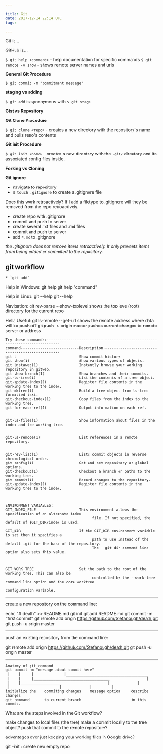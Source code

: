 ```yaml
---

title: Git
date: 2017-12-14 22:14 UTC
tags: 

---
```


Git is...

GitHub is...

`$ git help <command>` - help documentation for specific commands 
`$ git remote -v show` - shows remote server names and urls

**General Git Procedure**

`$ git commit -m "commitment message"`

**staging vs adding**

`$ git add` is synonymous with `$ git stage`

**Gist vs Repository**


**Git Clone Procedure**

`$ git clone <repo>` - creates a new directory with the repository's name and pulls repo's contents

**Git init Procedure**

`$ git init <name>` - creates a new directory with the `.git/` directory and its associated config files inside.

**Forking vs Cloning**

**Git ignore**

* navigate to repository
* `$ touch .gitignore` to create a .gitignore file

Does this work retroactively? If I add a filetype to .gitignore will they be removed from the repo retroactively.

- create repo with .gitignore
- commit and push to server
- create several .txt files and .md files
- commit and push to server
- add `*.md` to .gitignore

*the .gitignore does not remove items retroactively. It only prevents items from being added or commited to the repository.*


git workflow
------------
    * `git add`

Help in Windows: git help
                 git help "command"

Help in Linux: git --help
               git <command> --help

Navigation:
git rev-parse --show-toplevel     shows the top leve (root) directory for the current repo

Hella Useful:
git ls-remote --get-url           shows the remote address where data will be pushed?
git push -u origin master         pushes current changes to remote server or address


```
Try these commands:----------------------------------------------------------------------------
command---------------------------Description--------------------------------------------------
git l                             Show commit history
git show(1)                       Show various types of objects.
git instaweb(1)                   Instantly browse your working repository in gitweb.
git show-branch(1)                Show branches and their commits.
git-ls-tree(1)                    List the contents of a tree object.
git-update-index(1)               Register file contents in the working tree to the index.
git-mktree(1)                     Build a tree-object from ls-tree formatted text.
git-checkout-index(1)             Copy files from the index to the working tree.
git-for-each-ref(1)               Output information on each ref.


git-ls-files(1)                   Show information about files in the index and the working tree.


git-ls-remote(1)                  List references in a remote repository.


git-rev-list(1)                   Lists commit objects in reverse chronological order.
git-config(1)                     Get and set repository or global options.
git-checkout(1)                   Checkout a branch or paths to the working tree.
git-commit(1)                     Record changes to the repository.
git-update-index(1)               Register file contents in the working tree to the index.



ENVIRONMENT VARIABLES:
GIT_INDEX_FILE                    This environment allows the specification of an alternate index
			                            file. If not specified, the default of $GIT_DIR/index is used.

GIT_DIR                           If the GIT_DIR environment variable is set then it specifies a
			                            path to use instead of the default .git for the base of the repository.
			                            The --git-dir command-line option also sets this value.



GIT_WORK_TREE                     Set the path to the root of the working tree. This can also be
			                            controlled by the --work-tree command line option and the core.worktree
														      configuration variable.
```


-------------------------------------------------------------
create a new repository on the command line:

echo "# death" >> README.md
git init
git add README.md
git commit -m "first commit"
git remote add origin https://github.com/Stefanough/death.git
git push -u origin master

-------------------------------------------------------------
push an existing repository from the command line:

git remote add origin https://github.com/Stefanough/death.git
git push -u origin master

-------------------------------------------------------------


```
Anatomy of git command
git commit -m "message about commit here"
 |    |     |              |______________________________________
 |    |     |___________________________________                 |
 |    |___________________                     |	         |
 |                       |		       |		 |
initialize the    commiting changes    message option     describe changes
git command       to current branch                       in this commit.
```

What are the steps involved in the Git workflow?


make changes to local files (the tree)
make a commit locally to the tree object?
push that commit to the remote repository?

advantages over just keeping your working files in Google drive?


git -init : create new empty repo

